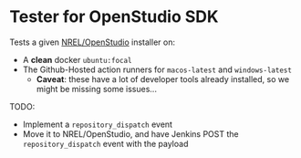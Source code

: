 # Tester for OpenStudio SDK

Tests a given [NREL/OpenStudio](https://github.com/NREL/OpenStudio) installer on:

* A **clean** docker `ubuntu:focal`
* The Github-Hosted action runners for `macos-latest` and `windows-latest`
    * **Caveat**: these have a lot of developer tools already installed, so we might be missing some issues...


TODO:

* Implement a `repository_dispatch` event
* Move it to NREL/OpenStudio, and have Jenkins POST the `repository_dispatch` event with the payload
